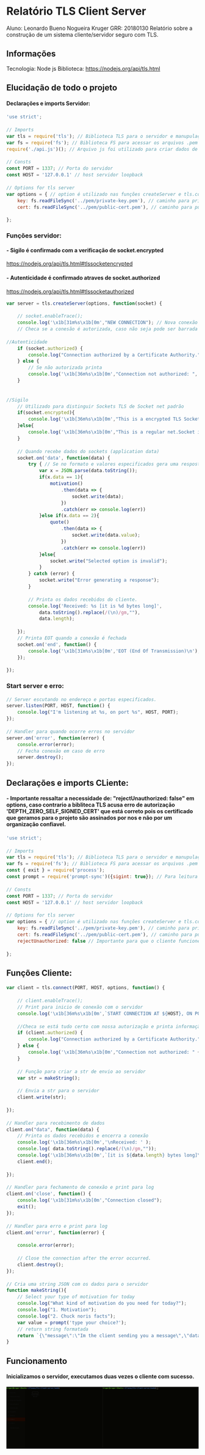 # Relatório TLS Client Server
Aluno: Leonardo Bueno Nogueira Kruger GRR: 20180130
Relatório sobre a construção de um sistema cliente/servidor seguro com TLS. 

## Informações
Tecnologia: Node js
Biblioteca: https://nodejs.org/api/tls.html
## Elucidação de todo o projeto 
#### Declarações e imports Servidor:
~~~javascript
'use strict';

// Imports
var tls = require('tls'); // Biblioteca TLS para o servidor e manupulação de sockets
var fs = require('fs'); // Biblioteca FS para acessar os arquivos .pem
require('./api.js')(); // Arquivo js foi utilizado para criar dados de resposta para enviar

// Consts
const PORT = 1337; // Porta do servidor
const HOST = '127.0.0.1' // host servidor loopback

// Options for tls server
var options = { // option é utilizado nas funções createServer e tls.connect
    key: fs.readFileSync('../pem/private-key.pem'), // caminho para private key
    cert: fs.readFileSync('../pem/public-cert.pem'), // caminho para public cert
    
};
~~~
### Funções servidor:
#### - **Sigilo é confirmado com a verificação de socket.encrypted**
https://nodejs.org/api/tls.html#tlssocketencrypted
#### - **Autenticidade é confirmado atraves de socket.authorized** 
https://nodejs.org/api/tls.html#tlssocketauthorized

~~~ javascript
var server = tls.createServer(options, function(socket) {

    // socket.enableTrace();
    console.log('\x1b[31m%s\x1b[0m',"NEW CONNECTION"); // Nova conexão
    // Checa se a conesão é autorizada, caso não seja pode ser barrada aqui
    
//Autenticidade    
    if (socket.authorized) { 
        console.log("Connection authorized by a Certificate Authority.");
    } else {
        // Se não autorizada printa 
        console.log('\x1b[36m%s\x1b[0m',"Connection not authorized: ", socket.authorizationError)
    }

    
//Sigilo
    // Utilizado para distinguir Sockets TLS de Socket net padrão
    if(socket.encrypted){
        console.log('\x1b[36m%s\x1b[0m',"This is a encrypted TLS Socket instance");
    }else{
        console.log('\x1b[36m%s\x1b[0m',"This is a regular net.Socket instance");
    }

    // Quando recebe dados do sockets (application data)
    socket.on('data', function(data) {
        try { // Se no formato e valores especificados gera uma resposta vinda do 'api.js'
            var x = JSON.parse(data.toString());
            if(x.data == 1){
                motivation()
                    .then(data => {
                        socket.write(data);
                    })
                    .catch(err => console.log(err))
            }else if(x.data == 2){
                quote()
                    .then(data => {
                        socket.write(data.value);
                    })
                    .catch(err => console.log(err))
            }else{
                socket.write("Selected option is invalid");    
            }    
        } catch (error) {
            socket.write("Error generating a response");
        }
        
        // Printa os dados recebidos do cliente.
        console.log('Received: %s [it is %d bytes long]',
            data.toString().replace(/(\n)/gm,""),
            data.length);

    });
    // Printa EOT quando a conexão é fechada
    socket.on('end', function() {
        console.log('\x1b[31m%s\x1b[0m','EOT (End Of Transmission)\n');
    });

});
~~~
### Start server e erro:
~~~ javascript
// Server escutando no endereço e portas especificados.
server.listen(PORT, HOST, function() {
    console.log("I'm listening at %s, on port %s", HOST, PORT);
});

// Handler para quando ocorre erros no servidor
server.on('error', function(error) {
    console.error(error);
    // Fecha conexão em caso de erro
    server.destroy();
});

~~~

## Declarações e imports CLiente:
#### - **Importante ressaltar a necessidade de: "rejectUnauthorized: false" em options, caso contrario a bibliteca TLS acusa erro de autorização 'DEPTH_ZERO_SELF_SIGNED_CERT' que está correto pois os certificado que geramos para o projeto são assinados por nos e não por um organização confiavel.**
~~~ javascript
'use strict';

// Imports
var tls = require('tls'); // Biblioteca TLS para o servidor e manupulação de sockets
var fs = require('fs'); // Biblioteca FS para acessar os arquivos .pem
const { exit } = require('process');
const prompt = require('prompt-sync')({sigint: true}); // Para leitura de input teclado

// Consts
const PORT = 1337; // Porta do servidor
const HOST = '127.0.0.1' // host servidor loopback

// Options for tls server
var options = { // option é utilizado nas funções createServer e tls.connect
    key: fs.readFileSync('../pem/private-key.pem'), // caminho para private key
    cert: fs.readFileSync('../pem/public-cert.pem'), // caminho para public cert
    rejectUnauthorized: false // Importante para que o cliente funcione, caso contrario socket reclama de SELF_SIGNED_CERTIFICATE
    
};
~~~
## Funções Cliente:
~~~ javascript
var client = tls.connect(PORT, HOST, options, function() {
    
    // client.enableTrace();
    // Print para inicio de conexão com o servidor
    console.log('\x1b[36m%s\x1b[0m',`START CONNECTION AT ${HOST}, ON PORT ${PORT}`);

    //Checa se está tudo certo com nossa autorização e printa informação
    if (client.authorized) {
        console.log("Connection authorized by a Certificate Authority.");
    } else {
        console.log('\x1b[36m%s\x1b[0m',"Connection not authorized: " + client.authorizationError)
    }
    
    // Função para criar a str de envio ao servidor
    var str = makeString();
    
    // Envia a str para o servidor
    client.write(str);        

});

// Handler para recebimento de dados
client.on("data", function(data) {
    // Printa os dados recebidos e encerra a conexão
    console.log('\x1b[36m%s\x1b[0m','\nReceived: ' );
    console.log( data.toString().replace(/(\n)/gm,""));
    console.log('\x1b[36m%s\x1b[0m',`[it is ${data.length} bytes long]\n`);
    client.end();

});

// Handler para fechamento de conexão e print para log
client.on('close', function() {
    console.log('\x1b[31m%s\x1b[0m',"Connection closed");
    exit();
});

// Handler para erro e print para log
client.on('error', function(error) {

    console.error(error);
    
    // Close the connection after the error occurred.
    client.destroy();
});

// Cria uma string JSON com os dados para o servidor 
function makeString(){
    // Select your type of motivation for today
    console.log("What kind of motivation do you need for today?");
    console.log("1. Motivation");
    console.log("2. Chuck noris facts");
    var value = prompt('type your choice?');
    // return string formatada
    return `{\"message\":\"Im the client sending you a message\",\"data\":${value}}`;
}

~~~

## Funcionamento
#### Inicializamos o servidor, executamos duas vezes o cliente com sucesso.
![Gif de funcionamento do projeto](midia/ff.gif "Funcionamento do cliente servidor tls")
